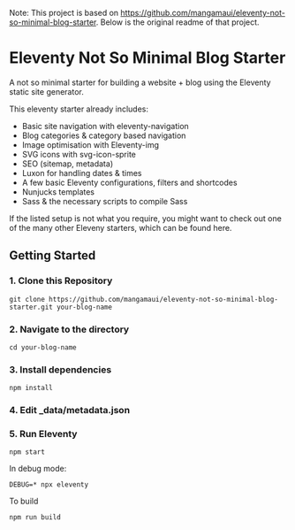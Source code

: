 Note: This project is based on https://github.com/mangamaui/eleventy-not-so-minimal-blog-starter. Below is the original readme of that project.

# Eleventy Not So Minimal Blog Starter

A not so minimal starter for building a website + blog using the Eleventy static site generator.

This eleventy starter already includes:
- Basic site navigation with eleventy-navigation
- Blog categories & category based navigation
- Image optimisation with Eleventy-img
- SVG icons with svg-icon-sprite
- SEO (sitemap, metadata)
- Luxon for handling dates & times
- A few basic Eleventy configurations, filters and shortcodes
- Nunjucks templates
- Sass & the necessary scripts to compile Sass

If the listed setup is not what you require, you might want to check out one of the many other Eleveny starters, which can be found here.

## Getting Started

### 1. Clone this Repository

```
git clone https://github.com/mangamaui/eleventy-not-so-minimal-blog-starter.git your-blog-name
```

### 2. Navigate to the directory

```
cd your-blog-name
```


### 3. Install dependencies

```
npm install
```

### 4. Edit _data/metadata.json

### 5. Run Eleventy

```
npm start
```

In debug mode:
```
DEBUG=* npx eleventy
```

To build 
```
npm run build
```